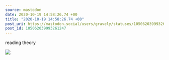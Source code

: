 ```yaml
---
source: mastodon
date: 2020-10-19 14:58:26.74 +00
title: "2020-10-19 14:58:26.74 +00"
post_uri: https://mastodon.social/users/gravely/statuses/105062039993261247
post_id: 105062039993261247
---
```

reading theory


![](/images/105062039961142195.jpg)

